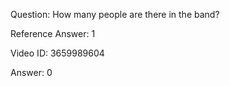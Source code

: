Question: How many people are there in the band?

Reference Answer: 1

Video ID: 3659989604

Answer: 0

